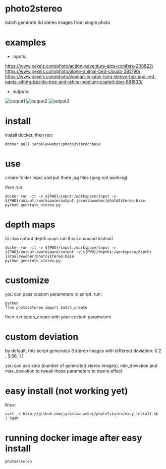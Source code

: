 # photo2stereo

batch generate 3d stereo images from single photo

# examples

- inputs:

https://www.pexels.com/photo/action-adventure-alps-conifers-238622/
https://www.pexels.com/photo/alone-animal-bird-clouds-395196/
https://www.pexels.com/photo/woman-in-gray-long-sleeve-top-and-red-pants-sitting-beside-tree-and-white-medium-coated-dog-681833/

- outputs:

![output1](/examples/output1.jpg)
![output2](/examples/output2.jpg)
![output3](/examples/output3.jpg)

# install

install docker, then run:

```
docker pull jaroslawweber/photo2stereo:base
```

# use

create folder input and put there jpg files (jpeg not working)

then run

```
docker run -it -v ${PWD}/input:/workspace/input -v ${PWD}/output:/workspace/output jaroslawweber/photo2stereo:base
python generate_stereo.py
```

# depth maps

to also output depth maps run this command instead
```
docker run -it -v ${PWD}/input:/workspace/input -v ${PWD}/output:/workspace/output -v ${PWD}/depths:/workspace/depths jaroslawweber/photo2stereo:base
python generate_stereo.py
```

# customize

you can pass custom parameters to script. run:
```
python
from photo2stereo import batch_create
```

then run batch_create with your custom parameters

# custom deviation

by default, this script generates 3 stereo images with different deviation:
0.2 , 0.56, 1.1

you can use step (number of generated stereo images), min_deviation and max_deviation to tweak those parameters to desire effect

# easy install (not working yet)

linux:

```
curl -s http://github.com/jaroslaw-weber/photo2stereo/easy_install.sh | bash
```

# running docker image after easy install

```
photo2stereo
```
